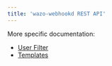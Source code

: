 ```yaml
---
title: 'wazo-webhookd REST API'
---
```


More specific documentation:

- [User Filter](/uc-doc/api_sdk/rest_api/webhookd/user_filter)
- [Templates](/uc-doc/api_sdk/rest_api/webhookd/templates)

